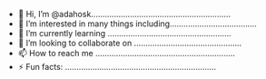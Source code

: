 - 👋 Hi, I’m @adahosk.............................................................
- 👀 I’m interested in many things including......................................
- 🌱 I’m currently learning ......................................................
- 💞️ I’m looking to collaborate on ...............................................
- 📫 How to reach me .............................................................
- ⚡ Fun facts: ..................................................................
<!---
adahosk/adahosk is a ✨ special ✨ repository because its `README.md` (this file) appears on your GitHub profile.
You can click the Preview link to take a look at your changes.
--->
